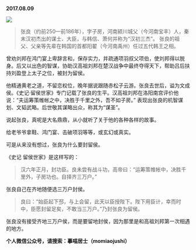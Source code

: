 
          
**2017.08.09**

![](http://imglf1.nosdn.127.net/img/TytOWWY2Q0UrYUxINFp1b3lPZ2xWenZKcklxNW5YSlBHNTFqYVAwTWtCUT0.jpg)

>张良（约前250—前186年），字子房，河南颍川城父（今河南宝丰）人，秦末汉初杰出的谋士、大臣，与韩信、萧何并称为“汉初三杰”。
张良的祖父、父亲等先辈在韩国的首都阳翟（今河南禹州）任过五代韩王之相。

曾劝刘邦在鸿门宴上卑辞言和，保存实力，并疏通项羽叔父项伯，使刘邦得以脱身。后又以出色的智谋，协助汉高祖刘邦在楚汉战争中最终夺得天下，帮助吕后扶持刘盈登上太子之位，被封为留侯。

他精通黄老之道，不留恋权位，晚年据说跟随赤松子云游。张良去世后，谥为文成侯。《史记·留侯世家》专门记载了张良的生平。汉高祖刘邦在洛阳南宫评价他说：“夫运筹策帷帐之中，决胜于千里之外，吾不如子房。” 表现出张良的机智谋划、文韬武略。后世敬其谋略出众，称其为“谋圣”。



说起张良，真呢是大名鼎鼎，从小就听了关于他的各种各样的故事。

给老爷爷拿鞋、鸿门宴、击破项羽等等，或玄幻或真实。

可是从来没有想过，张良为什么要封留侯。

《史记 留侯世家》是这样写的：
>汉六年正月，封功臣。良未尝有战斗功，高帝曰：“运筹策帷帐中，决胜千里外，子房功也。自择齐三万户。”



张良自己在齐地随便选三万户封侯。
>良曰：“始臣起下邳，与上会留，此天以臣授陛下。陛下用臣计，幸而时中，臣愿封留足矣，不敢当三万户。”乃封张良为留侯。



张良没有接受齐地三万户侯，而是要留地封侯，因为那里是和高祖刘邦第一次相遇的地方。


**个人微信公众号，请搜索：摹喵居士（momiaojushi）**

        